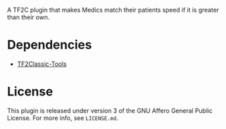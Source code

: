 A TF2C plugin that makes Medics match their patients speed if it is greater than their own.

Dependencies
==================
- [TF2Classic-Tools](https://github.com/tf2classic/SM-TF2Classic-Tools)

License
==================
This plugin is released under version 3 of the GNU Affero General Public License. For more info, see `LICENSE.md`.

